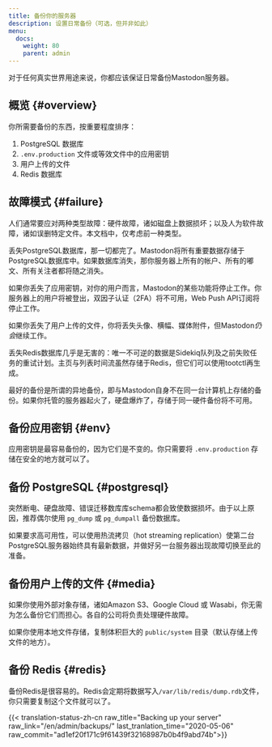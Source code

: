 ```yaml
---
title: 备份你的服务器
description: 设置日常备份（可选，但并非如此）
menu:
  docs:
    weight: 80
    parent: admin
---
```


对于任何真实世界用途来说，你都应该保证日常备份Mastodon服务器。

## 概览 {#overview}

你所需要备份的东西，按重要程度排序：

1. PostgreSQL 数据库
2. `.env.production` 文件或等效文件中的应用密钥
3. 用户上传的文件
4. Redis 数据库

## 故障模式 {#failure}

人们通常要应对两种类型故障：硬件故障，诸如磁盘上数据损坏；以及人为软件故障，诸如误删特定文件。本文档中，仅考虑前一种类型。

丢失PostgreSQL数据库，那一切都完了。Mastodon将所有重要数据存储于PostgreSQL数据库中。如果数据库消失，那你服务器上所有的帐户、所有的嘟文、所有关注者都将随之消失。

如果你丢失了应用密钥，对你的用户而言，Mastodon的某些功能将停止工作。你服务器上的用户将被登出，双因子认证（2FA）将不可用，Web Push API订阅将停止工作。

如果你丢失了用户上传的文件，你将丢失头像、横幅、媒体附件，但Mastodon*仍会*继续工作。

丢失Redis数据库几乎是无害的：唯一不可逆的数据是Sidekiq队列及之前失败任务的重试计划。主页与列表时间流虽然存储于Redis，但它们可以使用tootctl再生成。

最好的备份是所谓的异地备份，即与Mastodon自身不在同一台计算机上存储的备份。如果你托管的服务器起火了，硬盘爆炸了，存储于同一硬件备份将不可用。

## 备份应用密钥 {#env}

应用密钥是最容易备份的，因为它们是不变的。你只需要将 `.env.production` 存储在安全的地方就可以了。

## 备份 PostgreSQL {#postgresql}

突然断电、硬盘故障、错误迁移数库库schema都会致使数据损坏。由于以上原因，推荐偶尔使用 `pg_dump` 或 `pg_dumpall` 备份数据库。

如果要求高可用性，可以使用热流拷贝（hot streaming replication）使第二台PostgreSQL服务器始终具有最新数据，并做好另一台服务器出现故障切换至此的准备。

## 备份用户上传的文件 {#media}

如果你使用外部对象存储，诸如Amazon S3、Google Cloud 或 Wasabi，你无需为怎么备份它们而担心。各自的公司将负责处理硬件故障。

如果你使用本地文件存储，复制体积巨大的 `public/system` 目录（默认存储上传文件的地方）。

## 备份 Redis {#redis}

备份Redis是很容易的。Redis会定期将数据写入`/var/lib/redis/dump.rdb`文件，你只需要复制这个文件就可以了。

{{< translation-status-zh-cn raw_title="Backing up your server" raw_link="/en/admin/backups/" last_tranlation_time="2020-05-06" raw_commit="ad1ef20f171c9f61439f32168987b0b4f9abd74b">}}
